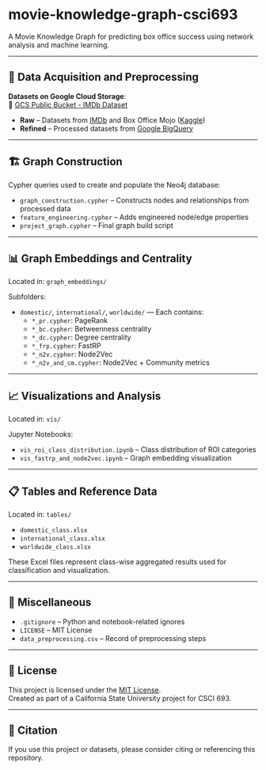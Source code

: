 # movie-knowledge-graph-csci693

A Movie Knowledge Graph for predicting box office success using network analysis and machine learning.

---

## 📁 Data Acquisition and Preprocessing

**Datasets on Google Cloud Storage**:  
🔗 [GCS Public Bucket - IMDb Dataset](https://storage.googleapis.com/imdb_ncdataset/)

- **Raw** – Datasets from [IMDb](https://developer.imdb.com/non-commercial-datasets/) and Box Office Mojo ([Kaggle](https://www.kaggle.com/datasets/igorkirko/wwwboxofficemojocom-movies-with-budget-listed))
- **Refined** – Processed datasets from [Google BigQuery](./data_preprocessing.csv)

---

## 🏗️ Graph Construction

Cypher queries used to create and populate the Neo4j database:

- `graph_construction.cypher` – Constructs nodes and relationships from processed data
- `feature_engineering.cypher` – Adds engineered node/edge properties
- `project_graph.cypher` – Final graph build script

---

## 📊 Graph Embeddings and Centrality

Located in: `graph_embeddings/`

Subfolders:
- `domestic/`, `international/`, `worldwide/` — Each contains:
  - `*_pr.cypher`: PageRank
  - `*_bc.cypher`: Betweenness centrality
  - `*_dc.cypher`: Degree centrality
  - `*_frp.cypher`: FastRP
  - `*_n2v.cypher`: Node2Vec
  - `*_n2v_and_cm.cypher`: Node2Vec + Community metrics

---

## 📈 Visualizations and Analysis

Located in: `vis/`

Jupyter Notebooks:
- `vis_roi_class_distribution.ipynb` – Class distribution of ROI categories
- `vis_fastrp_and_node2vec.ipynb` – Graph embedding visualization

---

## 📋 Tables and Reference Data

Located in: `tables/`

- `domestic_class.xlsx`
- `international_class.xlsx`
- `worldwide_class.xlsx`

These Excel files represent class-wise aggregated results used for classification and visualization.

---

## 📁 Miscellaneous

- `.gitignore` – Python and notebook-related ignores
- `LICENSE` – MIT License
- `data_preprocessing.csv` – Record of preprocessing steps

---

## 🔖 License

This project is licensed under the [MIT License](./LICENSE).  
Created as part of a California State University project for CSCI 693.

---

## 💬 Citation

If you use this project or datasets, please consider citing or referencing this repository.

